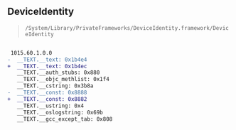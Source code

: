 ## DeviceIdentity

> `/System/Library/PrivateFrameworks/DeviceIdentity.framework/DeviceIdentity`

```diff

 1015.60.1.0.0
-  __TEXT.__text: 0x1b4e4
+  __TEXT.__text: 0x1b4ec
   __TEXT.__auth_stubs: 0x880
   __TEXT.__objc_methlist: 0x1f4
   __TEXT.__cstring: 0x3b8a
-  __TEXT.__const: 0x8888
+  __TEXT.__const: 0x8882
   __TEXT.__ustring: 0x4
   __TEXT.__oslogstring: 0x69b
   __TEXT.__gcc_except_tab: 0x808

```
